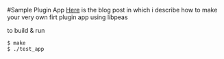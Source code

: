 #Sample Plugin App
[Here](http://tripent.net/2013/04/plugin-libpeas) is the blog post in which i describe how to make your very own firt plugin app using libpeas

to build & run

    $ make
    $ ./test_app

